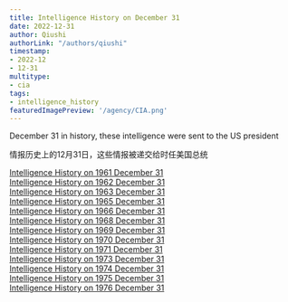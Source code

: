 ```yaml
---
title: Intelligence History on December 31
date: 2022-12-31
author: Qiushi 
authorLink: "/authors/qiushi"
timestamp: 
- 2022-12
- 12-31
multitype: 
- cia
tags: 
- intelligence_history
featuredImagePreview: '/agency/CIA.png'
---
```



December 31 in history, these intelligence were sent to the US president

情报历史上的12月31日，这些情报被递交给时任美国总统

<!--more-->







[Intelligence History on 1961 December 31](/dailybrief/1961-12-31)   
[Intelligence History on 1962 December 31](/dailybrief/1962-12-31)   
[Intelligence History on 1963 December 31](/dailybrief/1963-12-31)   
[Intelligence History on 1965 December 31](/dailybrief/1965-12-31)   
[Intelligence History on 1966 December 31](/dailybrief/1966-12-31)   
[Intelligence History on 1968 December 31](/dailybrief/1968-12-31)   
[Intelligence History on 1969 December 31](/dailybrief/1969-12-31)   
[Intelligence History on 1970 December 31](/dailybrief/1970-12-31)   
[Intelligence History on 1971 December 31](/dailybrief/1971-12-31)   
[Intelligence History on 1973 December 31](/dailybrief/1973-12-31)   
[Intelligence History on 1974 December 31](/dailybrief/1974-12-31)   
[Intelligence History on 1975 December 31](/dailybrief/1975-12-31)   
[Intelligence History on 1976 December 31](/dailybrief/1976-12-31)   
